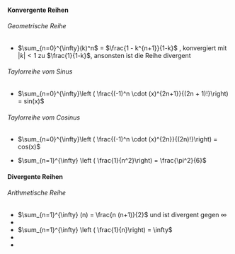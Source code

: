 


#### Konvergente Reihen



###### Geometrische Reihe
- $\sum_{n=0}^{\infty}(k)^n$ = $\frac{1 - k^{n+1}}{1-k}$ , konvergiert mit $\vert k \vert < 1$ zu $\frac{1}{1-k}$, ansonsten ist die Reihe divergent
###### Taylorreihe vom Sinus
- $\sum_{n=0}^{\infty}\left (   \frac{(-1)^n  \cdot (x)^{2n+1}}{(2n + 1)!}\right) = sin(x)$

######  Taylorreihe vom Cosinus
- $\sum_{n=0}^{\infty}\left (   \frac{(-1)^n  \cdot (x)^{2n}}{(2n)!}\right) = cos(x)$

 - $\sum_{n=1}^{\infty} \left (  \frac{1}{n^2}\right) = \frac{\pi^2}{6}$ 


#### Divergente Reihen

###### Arithmetische Reihe
- $\sum_{n=1}^{\infty} (n) = \frac{n (n+1)}{2}$ und ist divergent gegen $\infty$
- 
- $\sum_{n=1}^{\infty} \left (  \frac{1}{n}\right) = \infty$ 
-
- 